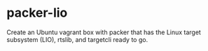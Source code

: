 packer-lio
==========

Create an Ubuntu vagrant box with packer that has the Linux target subsystem (LIO), rtslib, and targetcli ready to go.
